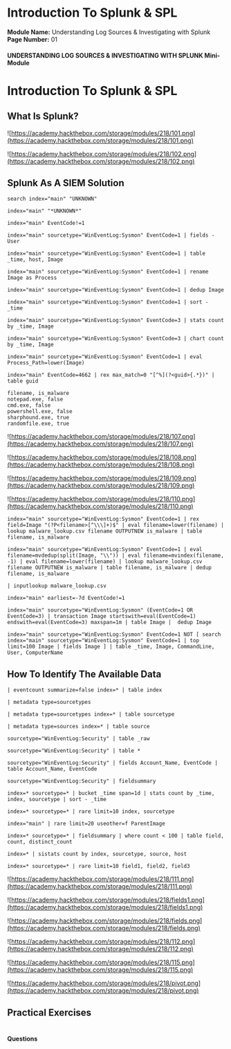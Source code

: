 <!--
 // Platform: Academy
// URL: https://academy.hackthebox.com/module/218/section/2356
// Platform Version: V1
// Module ID: 218
// Module Name: Understanding Log Sources & Investigating with Splunk
// Module Difficulty: Medium
// Section ID: 2356
// Section Title: Introduction To Splunk & SPL
// Page Title: Hack The Box - Academy
// Page Number: 01
-->

# Introduction To Splunk & SPL

**Module Name:** Understanding Log Sources & Investigating with Splunk **Page Number:** 01

#### 

#### UNDERSTANDING LOG SOURCES & INVESTIGATING WITH SPLUNK Mini-Module

# Introduction To Splunk & SPL

## What Is Splunk?

![https://academy.hackthebox.com/storage/modules/218/101.png](https://academy.hackthebox.com/storage/modules/218/101.png)

![https://academy.hackthebox.com/storage/modules/218/102.png](https://academy.hackthebox.com/storage/modules/218/102.png)

## Splunk As A SIEM Solution

``` shell-session
search index="main" "UNKNOWN"
```

``` shell-session
index="main" "*UNKNOWN*"
```

``` shell-session
index="main" EventCode!=1
```

``` shell-session
index="main" sourcetype="WinEventLog:Sysmon" EventCode=1 | fields - User
```

``` shell-session
index="main" sourcetype="WinEventLog:Sysmon" EventCode=1 | table _time, host, Image
```

``` shell-session
index="main" sourcetype="WinEventLog:Sysmon" EventCode=1 | rename Image as Process
```

``` shell-session
index="main" sourcetype="WinEventLog:Sysmon" EventCode=1 | dedup Image
```

``` shell-session
index="main" sourcetype="WinEventLog:Sysmon" EventCode=1 | sort - _time
```

``` shell-session
index="main" sourcetype="WinEventLog:Sysmon" EventCode=3 | stats count by _time, Image
```

``` shell-session
index="main" sourcetype="WinEventLog:Sysmon" EventCode=3 | chart count by _time, Image
```

``` shell-session
index="main" sourcetype="WinEventLog:Sysmon" EventCode=1 | eval Process_Path=lower(Image)
```

``` shell-session
index="main" EventCode=4662 | rex max_match=0 "[^%](?<guid>{.*})" | table guid
```

``` shell-session
filename, is_malware
notepad.exe, false
cmd.exe, false
powershell.exe, false
sharphound.exe, true
randomfile.exe, true
```

![https://academy.hackthebox.com/storage/modules/218/107.png](https://academy.hackthebox.com/storage/modules/218/107.png)

![https://academy.hackthebox.com/storage/modules/218/108.png](https://academy.hackthebox.com/storage/modules/218/108.png)

![https://academy.hackthebox.com/storage/modules/218/109.png](https://academy.hackthebox.com/storage/modules/218/109.png)

![https://academy.hackthebox.com/storage/modules/218/110.png](https://academy.hackthebox.com/storage/modules/218/110.png)

``` shell-session
index="main" sourcetype="WinEventLog:Sysmon" EventCode=1 | rex field=Image "(?P<filename>[^\\\]+)$" | eval filename=lower(filename) | lookup malware_lookup.csv filename OUTPUTNEW is_malware | table filename, is_malware
```

``` shell-session
index="main" sourcetype="WinEventLog:Sysmon" EventCode=1 | eval filename=mvdedup(split(Image, "\\")) | eval filename=mvindex(filename, -1) | eval filename=lower(filename) | lookup malware_lookup.csv filename OUTPUTNEW is_malware | table filename, is_malware | dedup filename, is_malware
```

``` shell-session
| inputlookup malware_lookup.csv
```

``` shell-session
index="main" earliest=-7d EventCode!=1
```

``` shell-session
index="main" sourcetype="WinEventLog:Sysmon" (EventCode=1 OR EventCode=3) | transaction Image startswith=eval(EventCode=1) endswith=eval(EventCode=3) maxspan=1m | table Image |  dedup Image
```

``` shell-session
index="main" sourcetype="WinEventLog:Sysmon" EventCode=1 NOT [ search index="main" sourcetype="WinEventLog:Sysmon" EventCode=1 | top limit=100 Image | fields Image ] | table _time, Image, CommandLine, User, ComputerName
```

## How To Identify The Available Data

``` shell-session
| eventcount summarize=false index=* | table index
```

``` shell-session
| metadata type=sourcetypes
```

``` shell-session
| metadata type=sourcetypes index=* | table sourcetype
```

``` shell-session
| metadata type=sources index=* | table source
```

``` shell-session
sourcetype="WinEventLog:Security" | table _raw
```

``` shell-session
sourcetype="WinEventLog:Security" | table *
```

``` shell-session
sourcetype="WinEventLog:Security" | fields Account_Name, EventCode | table Account_Name, EventCode
```

``` shell-session
sourcetype="WinEventLog:Security" | fieldsummary
```

``` shell-session
index=* sourcetype=* | bucket _time span=1d | stats count by _time, index, sourcetype | sort - _time
```

``` shell-session
index=* sourcetype=* | rare limit=10 index, sourcetype
```

``` shell-session
index="main" | rare limit=20 useother=f ParentImage
```

``` shell-session
index=* sourcetype=* | fieldsummary | where count < 100 | table field, count, distinct_count
```

``` shell-session
index=* | sistats count by index, sourcetype, source, host
```

``` shell-session
index=* sourcetype=* | rare limit=10 field1, field2, field3
```

![https://academy.hackthebox.com/storage/modules/218/111.png](https://academy.hackthebox.com/storage/modules/218/111.png)

![https://academy.hackthebox.com/storage/modules/218/fields1.png](https://academy.hackthebox.com/storage/modules/218/fields1.png)

![https://academy.hackthebox.com/storage/modules/218/fields.png](https://academy.hackthebox.com/storage/modules/218/fields.png)

![https://academy.hackthebox.com/storage/modules/218/112.png](https://academy.hackthebox.com/storage/modules/218/112.png)

![https://academy.hackthebox.com/storage/modules/218/115.png](https://academy.hackthebox.com/storage/modules/218/115.png)

![https://academy.hackthebox.com/storage/modules/218/pivot.png](https://academy.hackthebox.com/storage/modules/218/pivot.png)

## Practical Exercises

# 

# 

#### Questions

####